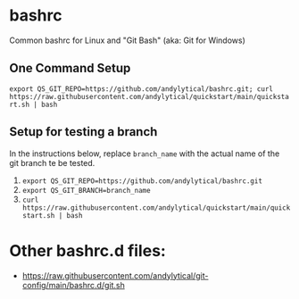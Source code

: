 # bashrc
Common bashrc for Linux and "Git Bash" (aka: Git for Windows)

## One Command Setup
`export QS_GIT_REPO=https://github.com/andylytical/bashrc.git; curl https://raw.githubusercontent.com/andylytical/quickstart/main/quickstart.sh | bash`

## Setup for testing a branch
In the instructions below, replace `branch_name` with the actual name of the git branch te be tested.
1. `export QS_GIT_REPO=https://github.com/andylytical/bashrc.git`
1. `export QS_GIT_BRANCH=branch_name`
1. `curl https://raw.githubusercontent.com/andylytical/quickstart/main/quickstart.sh | bash`

# Other bashrc.d files:
* https://raw.githubusercontent.com/andylytical/git-config/main/bashrc.d/git.sh
